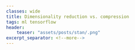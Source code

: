 ```yaml
---
classes: wide
title: Dimensionality reduction vs. compression
tags: ml tensorflow
header:
    teaser: "assets/posts/stan/.png"
excerpt_separator: <!--more-->
---
```


<!--more-->
